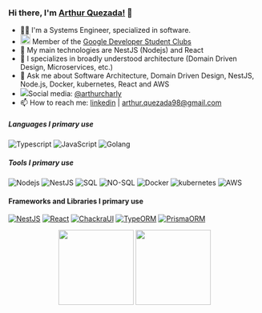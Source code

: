 ### Hi there, I'm [Arthur Quezada!](https://arthur-quezada.com) 👋

- 🧑‍💻 I'm a Systems Engineer, specialized in software.
- <img src="https://img.icons8.com/fluency/344/google-logo.png" width="20px"> Member of the [Google Developer Student Clubs](https://developers.google.com/community/gdsc)
- 👯 My main technologies are NestJS (Nodejs) and React
- 🔭 I specializes in broadly understood architecture (Domain Driven Design, Microservices, etc.)
- 💬 Ask me about Software Architecture, Domain Driven Design, NestJS, Node.js, Docker, kubernetes, React and AWS
- ![](https://img.shields.io/badge/--000000?style=flat&logo=Twitter)Social media: [@arthurcharly](https://twitter.com/arthurcharly)
- 📫 How to reach me: [linkedin](https://www.linkedin.com/in/arthur-quezada) | [arthur.quezada98@gmail.com](mailto:arthur.quezada98@gmail.com)

##### Languages I primary use

![Typescript](https://img.shields.io/badge/-Typescript-000000?style=flat&logo=Typescript&logoColor=6f97cc)
![JavaScript](https://img.shields.io/badge/-Javascript-000000?style=flat&logo=JavaScript)
![Golang](https://img.shields.io/badge/-Golang-000000?style=flat&logo=Go&logoColor=79d4fd)

##### Tools I primary use
![Nodejs](https://img.shields.io/badge/-Node.js-000000?style=flat&logo=node.js)
![NestJS](https://img.shields.io/badge/-Nest-000000?style=flat&logo=NestJS&logoColor=ed1543)
![SQL](https://img.shields.io/badge/-SQL-000000?style=flat&logo=postgresql&logoColor=32648c)
![NO-SQL](https://img.shields.io/badge/-NOSQL-000000?style=flat&logo=mongodb)
![Docker](https://img.shields.io/badge/-Docker-000000?style=flat&logo=docker)
![kubernetes](https://img.shields.io/badge/-Kubernetes-000000?style=flat&logo=kubernetes)
![AWS](https://img.shields.io/badge/-AWS-000000?style=flat&logo=amazon%20aws&logoColor=ff9900)


#### Frameworks and Libraries I primary use

[![NestJS](https://img.shields.io/badge/-Nest-000000?style=flat&logo=NestJS&logoColor=ed1543)](https://nestjs.com/)
[![React](https://img.shields.io/badge/-React-000000?style=flat&logo=React&logoColor=61dafb)](https://reactjs.org/)
[![ChackraUI](https://img.shields.io/badge/-ChackraUI-000000?style=flat&logo=chakra-ui)](https://chakra-ui.com/)
[![TypeORM](https://img.shields.io/badge/-TypeORM-000000?style=flat&logo=Antd)](https://typeorm.io/#/)
[![PrismaORM](https://img.shields.io/badge/-PrismaORM-000000?style=flat&logo=prisma)](https://www.prisma.io/#/)


<div align="center">
  <img height="150px" src="https://github-readme-stats.anuraghazra1.vercel.app/api?username=ArthurQR98&show_icons=true&include_all_commits=true&theme=tokyonight" />
  <img height="150px" src="https://github-readme-stats.vercel.app/api/top-langs/?username=ArthurQR98&hide=html&layout=compact&theme=tokyonight" />
</div>
